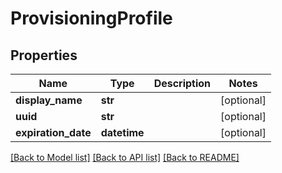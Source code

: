 # ProvisioningProfile

## Properties
Name | Type | Description | Notes
------------ | ------------- | ------------- | -------------
**display_name** | **str** |  | [optional] 
**uuid** | **str** |  | [optional] 
**expiration_date** | **datetime** |  | [optional] 

[[Back to Model list]](../README.md#documentation-for-models) [[Back to API list]](../README.md#documentation-for-api-endpoints) [[Back to README]](../README.md)


